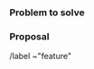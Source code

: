 <!---
Please read this!

Before opening a new issue, make sure to search for keywords in the issues
filtered by the "feature" label:

- https://gitlab.library.upenn.edu/benrosen/penn-canvas/-/issues?label_name%5B%5D=feature

and verify the issue you're about to submit isn't a duplicate.
--->

### Problem to solve

<!-- What is the user problem you are trying to solve with this issue? -->

### Proposal

<!-- Use this section to explain the feature and how it will work. -->

/label ~"feature"

